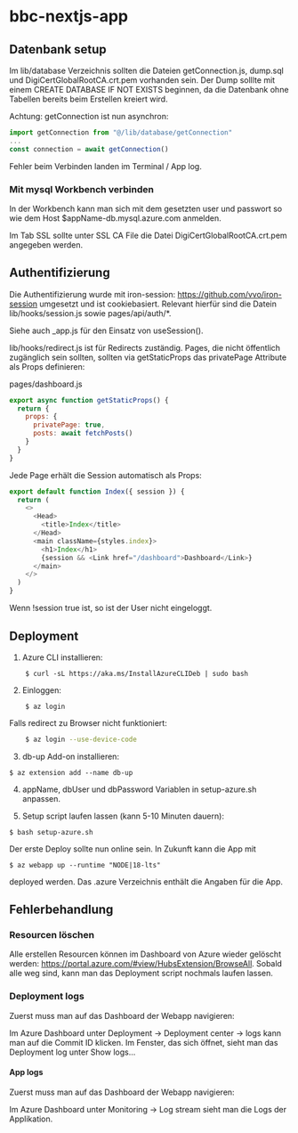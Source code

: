 # bbc-nextjs-app

## Datenbank setup

Im lib/database Verzeichnis sollten die Dateien getConnection.js, dump.sql und DigiCertGlobalRootCA.crt.pem vorhanden sein.
Der Dump solllte mit einem CREATE DATABASE IF NOT EXISTS beginnen, da die Datenbank ohne Tabellen bereits beim Erstellen kreiert wird.

Achtung: getConnection ist nun asynchron:

```js
import getConnection from "@/lib/database/getConnection"
...
const connection = await getConnection()
```

Fehler beim Verbinden landen im Terminal / App log.

### Mit mysql Workbench verbinden
In der Workbench kann man sich mit dem gesetzten user und passwort so wie dem Host $appName-db.mysql.azure.com anmelden.

Im Tab SSL sollte unter SSL CA File die Datei DigiCertGlobalRootCA.crt.pem angegeben werden.


## Authentifizierung

Die Authentifizierung wurde mit iron-session: https://github.com/vvo/iron-session umgesetzt und ist cookiebasiert. Relevant hierfür sind die Datein lib/hooks/session.js sowie pages/api/auth/*.

Siehe auch _app.js für den Einsatz von useSession().

lib/hooks/redirect.js ist für Redirects zuständig. Pages, die nicht öffentlich zugänglich sein sollten, sollten via getStaticProps das privatePage Attribute als Props definieren:

pages/dashboard.js

```js
export async function getStaticProps() {
  return {
    props: {
      privatePage: true,
      posts: await fetchPosts()
    }
  }
}
```

Jede Page erhält die Session automatisch als Props:

```js
export default function Index({ session }) {
  return (
    <>
      <Head>
        <title>Index</title>
      </Head>
      <main className={styles.index}>
        <h1>Index</h1>
        {session && <Link href="/dashboard">Dashboard</Link>}
      </main>
    </>
  )
}
```

Wenn !session true ist, so ist der User nicht eingeloggt.

## Deployment

1. Azure CLI installieren:
```
    $ curl -sL https://aka.ms/InstallAzureCLIDeb | sudo bash
```
2. Einloggen:
```
    $ az login 
```

Falls redirect zu Browser nicht funktioniert:

```bash  
    $ az login --use-device-code
```

3. db-up Add-on installieren:
``` 
$ az extension add --name db-up
```

4. appName, dbUser und dbPassword Variablen in setup-azure.sh anpassen.

5. Setup script laufen lassen (kann 5-10 Minuten dauern):
```
$ bash setup-azure.sh
```

Der erste Deploy sollte nun online sein. In Zukunft kann die App mit
```
$ az webapp up --runtime "NODE|18-lts"
```

deployed werden. Das .azure Verzeichnis enthält die Angaben für die App.

## Fehlerbehandlung

### Resourcen löschen
Alle erstellen Resourcen können im Dashboard von Azure wieder gelöscht werden: https://portal.azure.com/#view/HubsExtension/BrowseAll.
Sobald alle weg sind, kann man das Deployment script nochmals laufen lassen.

### Deployment logs
Zuerst muss man auf das Dashboard der Webapp navigieren:

Im Azure Dashboard unter Deployment -> Deployment center -> logs kann man auf die Commit ID klicken. Im Fenster, das sich öffnet, sieht man das Deployment log unter Show logs...

#### App logs
Zuerst muss man auf das Dashboard der Webapp navigieren:

Im Azure Dashboard unter Monitoring -> Log stream sieht man die Logs der Applikation.


